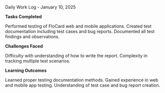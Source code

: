 Daily Work Log - January 10, 2025

**Tasks Completed**

Performed testing of FloCard web and mobile applications.
Created test documentation including test cases and bug reports.
Documented all test findings and observations.

**Challenges Faced**

Difficulty with understanding of how to write the report.
Complexity in tracking multiple test scenarios.

**Learning Outcomes**

Learned proper testing documentation methods.
Gained experience in web and mobile app testing.
Understanding of test case and bug report creation.
